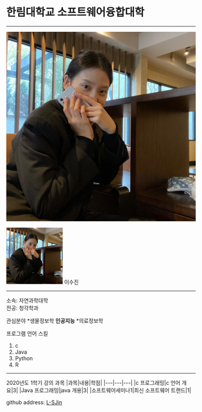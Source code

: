 # 한림대학교 소프트웨어융합대학
---
![이력서사진](lsj.jpg)

<img src=lsj.jpg height=150 widht=150>
이수진



---

소속: 자연과학대학   
전공: 청각학과

관심분야 
*생물정보학
**인공지능**
*의료정보학

프로그램 언어 스킬
1. c
2. Java
3. Python
4. R

--------


2020년도 1학기 강의 과목
|과목|내용|학점|
|---|---|---|
|c 프로그래밍|c 언어 개요|3|
|Java 프로그래밍|java 개용|3|
|소프트웨어세미나1|최신 소프트웨어 트랜드|1|

github address: [L-SJin][github]

[github]:http://github.com/L-SJin
